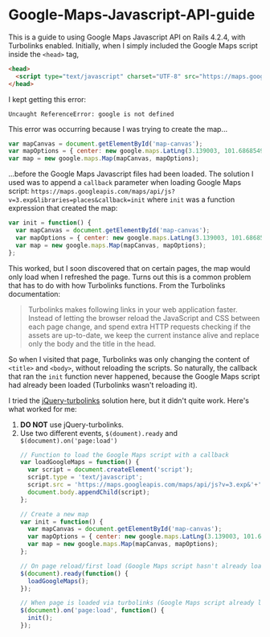 # Google-Maps-Javascript-API-guide

This is a guide to using Google Maps Javascript API on Rails 4.2.4, with Turbolinks enabled. Initially, when I simply included the Google Maps script inside the `<head>` tag, 

```html
<head>
  <script type="text/javascript" charset="UTF-8" src="https://maps.googleapis.com/maps/api/js?v=3.exp&libraries=places"></script>
</head>
```

I kept getting this error:

```Uncaught ReferenceError: google is not defined```

This error was occurring because I was trying to create the map...

```javascript
var mapCanvas = document.getElementById('map-canvas');
var mapOptions = { center: new google.maps.LatLng(3.139003, 101.68685499999992) };
var map = new google.maps.Map(mapCanvas, mapOptions);
```

...before the Google Maps Javascript files had been loaded. The solution I used was to append a `callback` parameter when loading Google Maps script: `https://maps.googleapis.com/maps/api/js?v=3.exp&libraries=places&callback=init` where `init` was a function expression that created the map:

```javascript
var init = function() {
  var mapCanvas = document.getElementById('map-canvas');
  var mapOptions = { center: new google.maps.LatLng(3.139003, 101.68685499999992) };
  var map = new google.maps.Map(mapCanvas, mapOptions);
};
```

This worked, but I soon discovered that on certain pages, the map would only load when I refreshed the page. Turns out this is a common problem that has to do with how Turbolinks functions. From the Turbolinks documentation:

> Turbolinks makes following links in your web application faster. Instead of letting the browser reload the JavaScript and CSS between each page change, and spend extra HTTP requests checking if the assets are up-to-date, we keep the current instance alive and replace only the body and the title in the head.

So when I visited that page, Turbolinks was only changing the content of `<title>` and `<body>`, without reloading the scripts. So naturally, the callback that ran the `init` function never happened, because the Google Maps script had already been loaded (Turbolinks wasn't reloading it).

I tried the [jQuery-turbolinks](https://coderwall.com/p/fajmvq/fixing-the-map-doesn-t-show-up-until-i-refresh-when-working-with-turbolinks-in-ruby-on-rails) solution here, but it didn't quite work. Here's what worked for me:

1. **DO NOT** use jQuery-turbolinks.
2. Use two different events, `$(doument).ready` and `$(document).on('page:load')`
    ```javascript
    // Function to load the Google Maps script with a callback
    var loadGoogleMaps = function() {
      var script = document.createElement('script');
      script.type = 'text/javascript';
      script.src = 'https://maps.googleapis.com/maps/api/js?v=3.exp&'+'libraries=places&'+'callback=init';
      document.body.appendChild(script);
    };
    
    // Create a new map
    var init = function() {
      var mapCanvas = document.getElementById('map-canvas');
      var mapOptions = { center: new google.maps.LatLng(3.139003, 101.68685499999992) };
      var map = new google.maps.Map(mapCanvas, mapOptions);
    };
    
    // On page reload/first load (Google Maps script hasn't already loaded)
    $(document).ready(function() {
      loadGoogleMaps();
    });
    
    // When page is loaded via turbolinks (Google Maps script already loaded), call the init function right away
    $(document).on('page:load', function() {
      init();
    });
    ```

